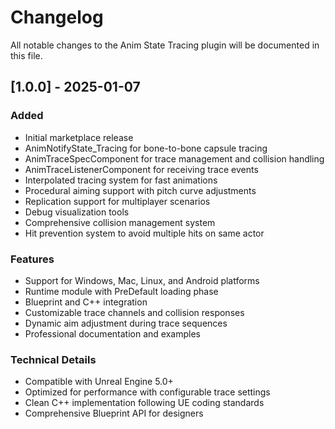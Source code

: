 # Changelog

All notable changes to the Anim State Tracing plugin will be documented in this file.

## [1.0.0] - 2025-01-07

### Added
- Initial marketplace release
- AnimNotifyState_Tracing for bone-to-bone capsule tracing
- AnimTraceSpecComponent for trace management and collision handling  
- AnimTraceListenerComponent for receiving trace events
- Interpolated tracing system for fast animations
- Procedural aiming support with pitch curve adjustments
- Replication support for multiplayer scenarios
- Debug visualization tools
- Comprehensive collision management system
- Hit prevention system to avoid multiple hits on same actor

### Features
- Support for Windows, Mac, Linux, and Android platforms
- Runtime module with PreDefault loading phase
- Blueprint and C++ integration
- Customizable trace channels and collision responses
- Dynamic aim adjustment during trace sequences
- Professional documentation and examples

### Technical Details
- Compatible with Unreal Engine 5.0+
- Optimized for performance with configurable trace settings
- Clean C++ implementation following UE coding standards
- Comprehensive Blueprint API for designers